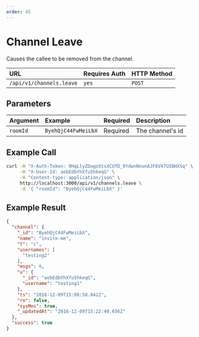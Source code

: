 ```yaml
---
order: 45
---
```


# Channel Leave
Causes the callee to be removed from the channel.

| URL | Requires Auth | HTTP Method |
| :--- | :--- | :--- |
| `/api/v1/channels.leave` | `yes` | `POST` |

## Parameters
| Argument | Example | Required | Description |
| :--- | :--- | :--- | :--- |
| `roomId` | `ByehQjC44FwMeiLbX` | Required | The channel's id |

## Example Call
```bash
curl -H "X-Auth-Token: 9HqLlyZOugoStsXCUfD_0YdwnNnunAJF8V47U3QHXSq" \
     -H "X-User-Id: aobEdbYhXfu5hkeqG" \
     -H "Content-type: application/json" \
     http://localhost:3000/api/v1/channels.leave \
     -d '{ "roomId": "ByehQjC44FwMeiLbX" }'
```

## Example Result
```json
{
  "channel": {
    "_id": "ByehQjC44FwMeiLbX",
    "name": "invite-me",
    "t": "c",
    "usernames": [
      "testing2"
    ],
    "msgs": 0,
    "u": {
      "_id": "aobEdbYhXfu5hkeqG",
      "username": "testing1"
    },
    "ts": "2016-12-09T15:08:58.042Z",
    "ro": false,
    "sysMes": true,
    "_updatedAt": "2016-12-09T15:22:40.656Z"
  },
  "success": true
}
```
